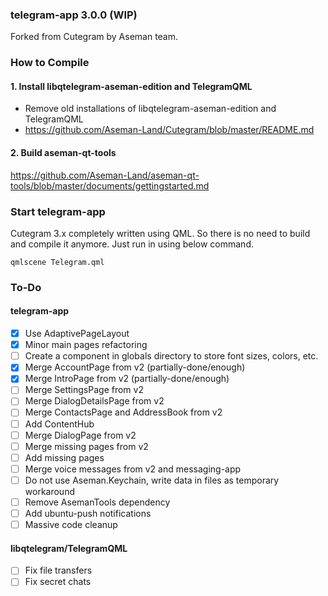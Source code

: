 ### telegram-app 3.0.0 (WIP)

Forked from Cutegram by Aseman team.

### How to Compile

#### 1. Install libqtelegram-aseman-edition and TelegramQML

- Remove old installations of libqtelegram-aseman-edition and TelegramQML
- https://github.com/Aseman-Land/Cutegram/blob/master/README.md

#### 2. Build aseman-qt-tools

https://github.com/Aseman-Land/aseman-qt-tools/blob/master/documents/gettingstarted.md

### Start telegram-app

Cutegram 3.x completely written using QML. So there is no need to build and compile it anymore. Just run in using below command.

    qmlscene Telegram.qml

### To-Do

#### telegram-app
- [x] Use AdaptivePageLayout
- [x] Minor main pages refactoring
- [ ] Create a component in globals directory to store font sizes, colors, etc.
- [x] Merge AccountPage from v2 (partially-done/enough)
- [x] Merge IntroPage from v2 (partially-done/enough)
- [ ] Merge SettingsPage from v2
- [ ] Merge DialogDetailsPage from v2
- [ ] Merge ContactsPage and AddressBook from v2
- [ ] Add ContentHub
- [ ] Merge DialogPage from v2
- [ ] Merge missing pages from v2
- [ ] Add missing pages
- [ ] Merge voice messages from v2 and messaging-app
- [ ] Do not use Aseman.Keychain, write data in files as temporary workaround
- [ ] Remove AsemanTools dependency
- [ ] Add ubuntu-push notifications
- [ ] Massive code cleanup

#### libqtelegram/TelegramQML
- [ ] Fix file transfers
- [ ] Fix secret chats

